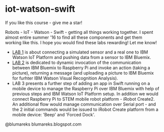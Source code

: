 # iot-watson-swift
If you like this course - give me a star!

Robots - IoT - Watson - Swift - getting all things working together. I spent almost entire summer '16 to find all these components and get them working like this. I hope you would find these labs rewarding! Let me know!

- [LAB 1](https://github.com/blumareks/iot-watson-swift/tree/master/lab1) is about connecting a simulated sensor and a real one to IBM Watson IoT Platform and pushing data from a sensor to IBM Bluemix.
- [LAB 2](https://github.com/blumareks/iot-watson-swift/tree/master/lab2) is dedicated to dynamic invocation of the communication between IBM Bluemix to Raspberry Pi and invoke an action (taking a picture), returning a message (and uploading a picture to IBM Bluemix for furhter IBM Watson Visual Recognition Analysis).
- LAB 3 presents a further step of adding an app in Swift running on a mobile device to manage the Raspberry Pi over IBM Bluemix with help of previous steps and IBM Watson IoT Platform setup. In addition we would connect Raspberry Pi to STEM mobile robot platform - iRobot Create2. An additional flow would manage communication over Serial port - and the 2 initial commands would be issued to iRobot Create platform from a mobile device: 'Beep' and 'Forced Dock'.

@blumareks blumareks.blogspot.com
